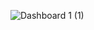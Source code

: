 ![Dashboard 1 (1)](https://user-images.githubusercontent.com/72207182/140065354-c8a370be-047b-4062-a29c-220aa5a4af68.png)
